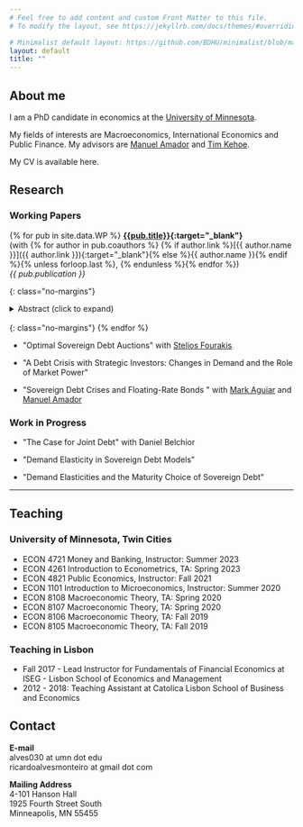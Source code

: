 ```yaml
---
# Feel free to add content and custom Front Matter to this file.
# To modify the layout, see https://jekyllrb.com/docs/themes/#overriding-theme-defaults

# Minimalist default layout: https://github.com/BDHU/minimalist/blob/main/_layouts/default.html
layout: default
title: ""
---
```


## About me

I am a PhD candidate in economics at the [University of Minnesota](https://cla.umn.edu/economics).

My fields of interests are Macroeconomics, International Economics and Public Finance. My advisors are [Manuel Amador](https://manuelamador.me) and [Tim Kehoe](http://users.econ.umn.edu/~tkehoe/).

My CV is available here.


## Research

### Working Papers

{% for pub in site.data.WP %}
  **[{{pub.title}}]({{pub.link}}){:target="_blank"}** \
  (with {% for author in pub.coauthors %} {% if author.link %}[{{ author.name }}]({{ author.link }}){:target="_blank"}{% else %}{{ author.name }}{% endif %}{% unless forloop.last %}, {% endunless %}{% endfor %}) \
  *{{ pub.publication }}*
  <!-- This applies apply the no-margins class to prev paragraph to remove margins -->
  {: class="no-margins"}
  <details>
      <summary>Abstract (click to expand)</summary>
      {{ pub.abstract }}
  </details>

  <!-- This creates line break to space out items; need the no-margins class also since this gets automatically wrapped with a <p> which by default has extra margins -->
  <br/>
  {: class="no-margins"}
{% endfor %}

- "Optimal Sovereign Debt Auctions" with [Stelios Fourakis](https://www.steliosfourakis.com)

- "A Debt Crisis with Strategic Investors: Changes in Demand and the Role of Market Power"

- "Sovereign Debt Crises and Floating-Rate Bonds " with [Mark Aguiar](https://www.markaguiar.com) and [Manuel Amador](https://manuelamador.me)

### Work in Progress

- "The Case for Joint Debt" with Daniel Belchior

- "Demand Elasticity in Sovereign Debt Models"

- "Demand Elasticities and the Maturity Choice of Sovereign Debt"

---
## Teaching

### University of Minnesota, Twin Cities 
- ECON 4721 Money and Banking, Instructor: Summer 2023
- ECON 4261 Introduction to Econometrics, TA: Spring 2023
- ECON 4821 Public Economics, Instructor: Fall 2021
- ECON 1101 Introduction to Microeconomics, Instructor: Summer 2020
- ECON 8108 Macroeconomic Theory, TA: Spring 2020
- ECON 8107 Macroeconomic Theory, TA: Spring 2020
- ECON 8106 Macroeconomic Theory, TA: Fall 2019
- ECON 8105 Macroeconomic Theory, TA: Fall 2019

### Teaching in Lisbon
- Fall 2017 - Lead Instructor for Fundamentals of Financial Economics at ISEG - Lisbon School of Economics and Management
- 2012 - 2018: Teaching Assistant at Catolica Lisbon School of Business and Economics

## Contact

**E-mail** \
alves030 at umn dot edu \
ricardoalvesmonteiro  at gmail dot com

**Mailing Address** \
4-101 Hanson Hall \
1925 Fourth Street South \
Minneapolis, MN 55455
